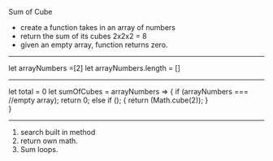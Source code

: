 Sum of Cube
- create a function takes in an array of numbers
- return the sum of its cubes
2x2x2 = 8
- given an empty array, function returns zero. 
-----------------

let arrayNumbers =[2]
let arrayNumbers.length = []


----------------
let total = 0
let sumOfCubes = arrayNumbers => {
  if (arrayNumbers === //empty array);
  return 0;
  else if (); 
  {
  return (Math.cube(2));
  }  
}

--------------
1) search built in method
2) return own math. 
3) Sum loops. 



